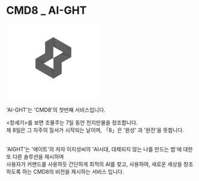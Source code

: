 # CMD8 _ AI-GHT
<img src=./brandsrc/logo/C8AI_alt_2_notxt.png width=50%>

'AI-GHT'는 'CMD8'의 첫번째 서비스입니다. <br>

<창세기>를 보면 조물주는 7일 동안 천지만물을 창조합니다. <br>
제 8일은 그 자주의 질서가 시작되는 날이며, 「8」은 '완성' 과 '완전'을 뜻합니다. <br><br>

'AIGHT'는 '에이트'의 저자 이지성씨의 'AI시대, 대체되지 않는 나를 만드는 법'에 대한 또 다른 솔루션을 제시하며 <br>
사용자가 커맨드를 사용하듯 간단하게 최적의 AI를 찾고, 사용하여, 새로운 세상을 창조하도록 하는 CMD8의 비전을 제시하는 서비스 입니다.

<!-- <a href="https://ai-ght.com/">
  <img src="https://github.com/ABizCho/CMD8-AIght/assets/65459616/2176149e-b1f7-47c6-966e-1be4a22826bc"></img>
</a>
 -->
